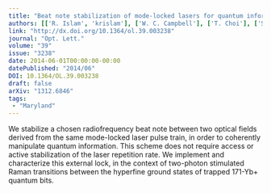 ```yaml
---
title: "Beat note stabilization of mode-locked lasers for quantum information processing"
authors: [['R. Islam', 'krislam'], ['W. C. Campbell'], ['T. Choi'], ['S. M. Clark'], ['C. W. S. Conover'], ['S. Debnath'], ['E. E. Edwards'], ['B. Fields'], ['D. Hayes'], ['D. Hucul'], ['I. V. Inlek'], ['K. G. Johnson'], ['S. Korenblit'], ['A. Lee'], ['K. W. Lee'], ['T. A. Manning'], ['D. N. Matsukevich'], ['J. Mizrahi'], ['Q. Quraishi'], ['C. Senko'], ['J. Smith'], ['C. Monroe']]
link: "http://dx.doi.org/10.1364/ol.39.003238"
journal: "Opt. Lett."
volume: "39"
issue: "3238"
date: 2014-06-01T00:00:00-00:00
datePublished: "2014/06"
DOI: 10.1364/OL.39.003238
draft: false
arXiv: "1312.6846"
tags:
 - "Maryland"
---
```



We stabilize a chosen radiofrequency beat note between two optical fields
derived from the same mode-locked laser pulse train, in order to coherently
manipulate quantum information. This scheme does not require access or active
stabilization of the laser repetition rate. We implement and characterize this
external lock, in the context of two-photon stimulated Raman transitions
between the hyperfine ground states of trapped 171-Yb+ quantum bits.
